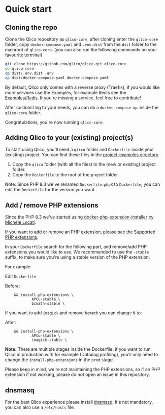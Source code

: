 # Quick start

## Cloning the repo

Clone the Qlico repository as `qlico-core`, after cloning enter the `qlico-core`
folder, copy `docker-compose.yaml` and `.env.dist` from the `dist` folder to the
mainroot of `qlico-core`.
(you can also run the following commands on your favourite terminal)

```bash
git clone https://github.com/qlico/qlico.git qlico-core
cd qlico-core
cp dist/.env.dist .env
cp dist/docker-compose.yaml docker-compose.yaml
```

By default, Qlico only comes with a reverse proxy (Traefik), if you would like
more services use the Examples, for example Redis see
the [Examples/Redis](examples/redis.md). If you're missing a service, feel free
to contribute!

After customizing to your needs, you can do a `docker-compose up` inside
the `qlico-core` folder.

Congratulations, you're now running `qlico-core`.

## Adding Qlico to your (existing) project(s)

To start using Qlico, you'll need a `qlico` folder and `Dockerfile` inside
your (existing) project. You can find these files in
the [project-examples directory](https://github.com/qlico/qlico/tree/main/project-examples).

1. Copy the `qlico` folder (with all the files) to the (new or existing) project folder.
2. Copy the `Dockerfile` to the root of the project folder.

Note: Since PHP 8.3 we've renamed `Dockerfile.phpX` to `Dockerfile`, you can edit the `Dockerfile` for the version you want.

## Add / remove PHP extensions

Since the PHP 8.3 we've started using [docker-php-extension-installer](https://github.com/mlocati/docker-php-extension-installer/) by [Michele Locati](https://github.com/mlocati).

If you want to add or remove an PHP extension, please see the [Supported PHP extensions](https://github.com/mlocati/docker-php-extension-installer/?tab=readme-ov-file#supported-php-extensions).

In your `Dockerfile` search for the following part, and remove/add PHP extensions you would like to use.
We recommended to use the `-stable` suffix, to make sure you're using a stable version of the PHP extension.

For example:

Edit `Dockerfile`

Before:
```Docker
    && install-php-extensions \
            APCu-stable \
            bcmath-stable \
```
If you want to add `imagick` and remove `bcmath` you can change it to:

After:
```Docker
    && install-php-extensions \
            APCu-stable \
            imagick-stable \
```

**Note:** There are multiple stages inside the Dockerfile, if you want to run Qlico in production with for example (Datadog profiling), you'll only need to change the `install-php-extensions` in the `prod` stage.

Please keep in mind, we're not maintaining the PHP extensions, so if an PHP extension if not working, please do not open an issue in this repository.


## dnsmasq

For the best Qlico experience please install [dnsmasq](dnsmasq.md), it's not
mandatory, you can also use a `/etc/hosts` file.
